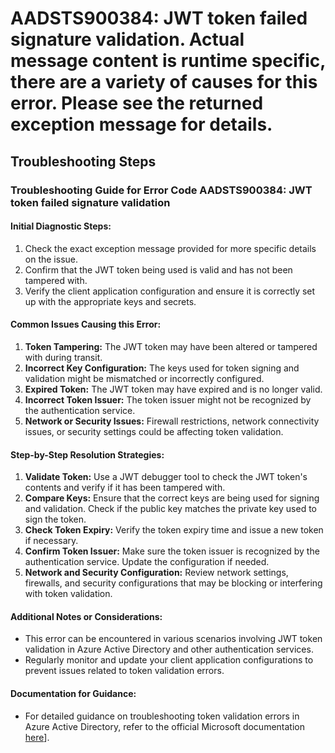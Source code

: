 # AADSTS900384: JWT token failed signature validation. Actual message content is runtime specific, there are a variety of causes for this error. Please see the returned exception message for details.


## Troubleshooting Steps
### Troubleshooting Guide for Error Code AADSTS900384: JWT token failed signature validation

#### Initial Diagnostic Steps:
1. Check the exact exception message provided for more specific details on the issue.
2. Confirm that the JWT token being used is valid and has not been tampered with.
3. Verify the client application configuration and ensure it is correctly set up with the appropriate keys and secrets.

#### Common Issues Causing this Error:
1. **Token Tampering:** The JWT token may have been altered or tampered with during transit.
2. **Incorrect Key Configuration:** The keys used for token signing and validation might be mismatched or incorrectly configured.
3. **Expired Token:** The JWT token may have expired and is no longer valid.
4. **Incorrect Token Issuer:** The token issuer might not be recognized by the authentication service.
5. **Network or Security Issues:** Firewall restrictions, network connectivity issues, or security settings could be affecting token validation.

#### Step-by-Step Resolution Strategies:
1. **Validate Token:** Use a JWT debugger tool to check the JWT token's contents and verify if it has been tampered with.
2. **Compare Keys:** Ensure that the correct keys are being used for signing and validation. Check if the public key matches the private key used to sign the token.
3. **Check Token Expiry:** Verify the token expiry time and issue a new token if necessary.
4. **Confirm Token Issuer:** Make sure the token issuer is recognized by the authentication service. Update the configuration if needed.
5. **Network and Security Configuration:** Review network settings, firewalls, and security configurations that may be blocking or interfering with token validation.

#### Additional Notes or Considerations:
- This error can be encountered in various scenarios involving JWT token validation in Azure Active Directory and other authentication services.
- Regularly monitor and update your client application configurations to prevent issues related to token validation errors.

#### Documentation for Guidance:
- For detailed guidance on troubleshooting token validation errors in Azure Active Directory, refer to the official Microsoft documentation [here](https://docs.microsoft.com/en-us/azure/active-directory/develop/access-tokens#validating-tokens)].
